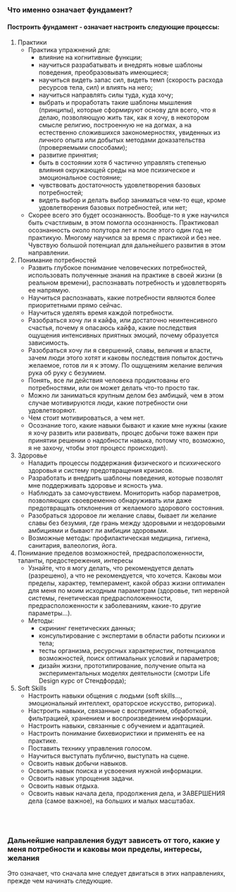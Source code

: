 ### Что именно означает фундамент?

#### Построить фундамент - означает настроить следующие процессы:

1. Практики
   - Практика упражнений для:
     - влияние на когнитивные функции;
     - научиться разрабатывать и внедрять новые шаблоны поведения, преобразовывать имеющиеся;
     - научиться видеть запас сил, видеть темп (скорость расхода ресурсов тела, сил) и влиять на него;
     - научиться направлять силы туда, куда хочу;
     - выбрать и проработать такие шаблоны мышления (принципы), которые сформируют основу для всего, что я делаю, позволяющую жить так, как я хочу, в некотором смысле религию, построенную не на догмах, а на естественно сложившихся закономерностях, увиденных из личного опыта или добытых методами доказательства (проверяемыми способами);
     - развитие принятия;
     - быть в состоянии хотя б частично управлять степенью влияния окружающей среды на мое психическое и эмоциональное состояние;
     - чувствовать достаточность удовлетворения базовых потребностей;
     - видеть выбор и делать выбор заниматься чем-то еще, кроме удовлетворения базовых потребностей, или нет;
   - Скорее всего это будет осознанность. Вообще-то я уже научился быть счастливым, в этом помогла осознанность. Практиковал осознанность около полутора лет и после этого один год не практикую. Многому научился за время с практикой и без нее. Чувствую большой потенциал для дальнейшего развития в этом направлении.
2. Понимание потребностей
   - Развить глубокое понимание человеческих потребностей, использовать полученные знания на практике в своей жизни (в реальном времени), распознавать потребность и удовлетворять ее напрямую.
   - Научиться распознавать, какие потребности являются более приоритетными прямо сейчас.
   - Научиться уделять время каждой потребности.
   - Разобраться хочу ли я кайфа, или достаточно неинтенсивного счастья, почему я опасаюсь кайфа, какие последствия ощущения интенсивных приятных эмоций, почему образуется зависимость.
   - Разобраться хочу ли я свершений, славы, величия и власти, зачем люди этого хотят и каковы последствия попыток достичь желаемое, готов ли я к этому. По ощущениям желание величия рука об руку с безумием.
   - Понять, все ли действия человека продиктованы его потребностями, или он может делать что-то просто так.
   - Можно ли заниматься крупным делом без амбицый, чем в этом случае мотивируются люди, какие потребности они удовлетворяют.
   - Чем стоит мотивироваться, а чем нет.
   - Осознание того, какие навыки бывают и какие мне нужны (какие я хочу развить или развивать, процес добычи тоже важен при принятии решении о надобности навыка, потому что, возможно, я не захочу, чтобы этот процесс происходил).
3. Здоровье
   - Наладить процессы поддержания физического и психического здоровья и систему предотвращения кризисов.
   - Разработать и внедрить шаблоны поведения, которые позволят мне поддерживать здоровье и ясность ума.
   - Наблюдать за самочувствием. Мониторить набор параметров, позволяющих своевременно обнаруживать или даже предотвращать отклонения от желаемого здорового состояния.
   - Разобраться здоровое ли желание славы, бывает ли желание славы без безумия, где грань между здоровыми и нездоровыми амбициями и бывают ли амбиции здоровыми.
   - Возможные методы: профилактическая медицина, гигиена, санитария, валеология, йога.
4. Понимание пределов возможностей, предрасположенности, таланты, предостережения, интересы
   - Узнайте, что я могу делать, что рекомендуется делать (разрешено), а что не рекомендуется, что хочется. Каковы мои пределы, характер, темперамент, какой образ жизни оптимален для меня по моим исходным параметрам (здоровье, тип нервной системы, генетическая предрасположенности, предрасположенности к заболеваниям, какие-то другие параметры...).
   - Методы:
     - скрининг генетических данных;
     - консультирование с экспертами в области работы психики и тела;
     - тесты организма, ресурсных характеристик, потенциалов возможностей, поиск оптимальных условий и параметров;
     - дизайн жизни, прототипирование, получение опыта на экспериментальных моделях деятельности (смотри Life Design курс от Стендфорда);
5. Soft Skills
   - Настроить навыки общения с людьми (soft skills..., эмоциональный интеллект, ораторское искусство, риторика).
   - Настроить навыки, связанные с восприятием, обработкой, фильтрацией, хранением и воспроизведением информации.
   - Настроить навыки, связанные с обучением и адаптацией.
   - Настроить понимание бихевиористики и применять ее на практике.
   - Поставить технику управления голосом.
   - Научиться выступать публично, выступать на сцене.
   - Освоить навык добычи навыков.
   - Освоить навык поиска и усвоеения нужной информации.
   - Освоить навык упрощения задачи.
   - Освоить навык отдыха.
   - Освоить навык начала дела, продолжения дела, и ЗАВЕРШЕНИЯ дела (самое важное), на больших и малых масштабах.

<br>
<br>

### Дальнейшие направления будут зависеть от того, какие у меня потребности и каковы мои пределы, интересы, желания<br>
Это означает, что сначала мне следует двигаться в этих направлениях, прежде чем начинать следующие.
